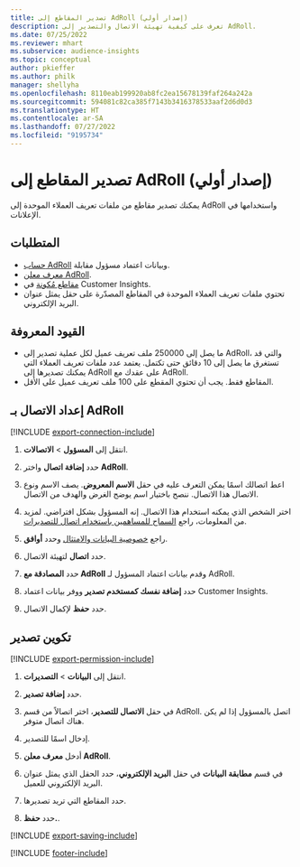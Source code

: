 ```yaml
---
title: تصدير المقاطع إلى AdRoll (إصدار أولي)
description: تعرف على كيفية تهيئة الاتصال والتصدير إلى AdRoll.
ms.date: 07/25/2022
ms.reviewer: mhart
ms.subservice: audience-insights
ms.topic: conceptual
author: pkieffer
ms.author: philk
manager: shellyha
ms.openlocfilehash: 8110eab199920ab8fc2ea15678139faf264a242a
ms.sourcegitcommit: 594081c82ca385f7143b3416378533aaf2d6d0d3
ms.translationtype: HT
ms.contentlocale: ar-SA
ms.lasthandoff: 07/27/2022
ms.locfileid: "9195734"
---
```

# <a name="export-segments-to-adroll-preview"></a>تصدير المقاطع إلى AdRoll (إصدار أولي)

يمكنك تصدير مقاطع من ملفات تعريف العملاء الموحدة إلى AdRoll واستخدامها في الإعلانات.

## <a name="prerequisites"></a>المتطلبات

- [حساب AdRoll](https://www.adroll.com/) وبيانات اعتماد مسؤول مقابلة.
- [معرف معلن AdRoll](https://help.adroll.com/hc/articles/212011838-Advertiser-Profiles).
- [مقاطع مُكونة](segments.md) في Customer Insights.
- تحتوي ملفات تعريف العملاء الموحدة في المقاطع المصدّرة على حقل يمثل عنوان البريد الإلكتروني.

## <a name="known-limitations"></a>القيود المعروفة

- ما يصل إلى 250000 ملف تعريف عميل لكل عملية تصدير إلى AdRoll، والتي قد تستغرق ما يصل إلى 10 دقائق حتى تكتمل. يعتمد عدد ملفات تعريف العملاء التي يمكنك تصديرها إلى AdRoll على عقدك مع AdRoll.
- المقاطع فقط. يجب أن تحتوي المقطع على 100 ملف تعريف عميل على الأقل.

## <a name="set-up-connection-to-adroll"></a>إعداد الاتصال بـ AdRoll

[!INCLUDE [export-connection-include](includes/export-connection-admn.md)]

1. انتقل إلى **المسؤول** > **الاتصالات**.

1. حدد **إضافة اتصال** واختر **AdRoll**.

1. اعط اتصالك اسمًا يمكن التعرف عليه في حقل **الاسم المعروض**. يصف الاسم ونوع الاتصال هذا الاتصال. ننصح باختيار اسم يوضح الغرض والهدف من الاتصال.

1. اختر الشخص الذي يمكنه استخدام هذا الاتصال. إنه المسؤول بشكل افتراضي. لمزيد من المعلومات، راجع [السماح للمساهمين باستخدام اتصال للتصديرات](connections.md#allow-contributors-to-use-a-connection-for-exports).

1. راجع [خصوصية البيانات والامتثال](connections.md#data-privacy-and-compliance) وحدد **أوافق**.

1. حدد **اتصال** لتهيئة الاتصال.

1. حدد **المصادقة مع AdRoll** وقدم بيانات اعتماد المسؤول لـ AdRoll.

1. حدد **إضافة نفسك كمستخدم تصدير** ووفر بيانات اعتماد Customer Insights.

1. حدد **حفظ** لإكمال الاتصال.

## <a name="configure-an-export"></a>تكوين تصدير

[!INCLUDE [export-permission-include](includes/export-permission.md)]

1. انتقل إلى **البيانات** > **التصديرات**.

1. حدد **إضافة تصدير**.

1. في حقل **الاتصال للتصدير**، اختر اتصالاً من قسم AdRoll. اتصل بالمسؤول إذا لم يكن هناك اتصال متوفر.

1. إدخال اسمًا للتصدير.

1. أدخل **معرف معلن AdRoll**.

1. في قسم **مطابقة البيانات** في حقل **البريد الإلكتروني**، حدد الحقل الذي يمثل عنوان البريد الإلكتروني للعميل.

1. حدد المقاطع التي تريد تصديرها.

1. حدد **حفظ.**.

[!INCLUDE [export-saving-include](includes/export-saving.md)]

[!INCLUDE [footer-include](includes/footer-banner.md)]
